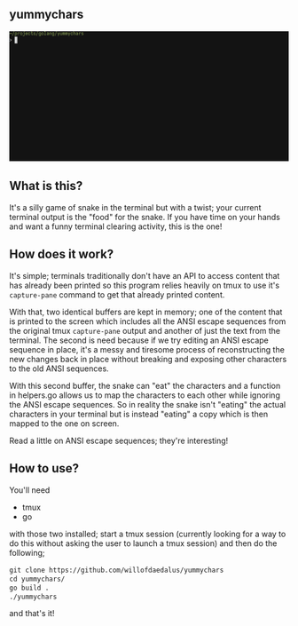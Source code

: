 ## yummychars
![snek go nom nom](../assets/demo_snake.gif)

## What is this?
It's a silly game of snake in the terminal but with a twist; your current terminal
output is the "food" for the snake. If you have time on your hands and want a funny
terminal clearing activity, this is the one!

## How does it work?
It's simple; terminals traditionally don't have an API to access content that has
already been printed so this program relies heavily on tmux to use it's `capture-pane`
command to get that already printed content.  

With that, two identical buffers are kept in memory; one of the content that is printed
to the screen which includes all the ANSI escape sequences from the original tmux
`capture-pane` output and another of just the text from the terminal. The second is
need because if we try editing an ANSI escape sequence in place, it's a messy and
tiresome process of reconstructing the new changes back in place without breaking
and exposing other characters to the old ANSI sequences.  

With this second buffer, the snake can "eat" the characters and a function in
helpers.go allows us to map the characters to each other while ignoring the ANSI
escape sequences. So in reality the snake isn't "eating" the actual characters in
your terminal but is instead "eating" a copy which is then mapped to the one on
screen.  

Read a little on ANSI escape sequences; they're interesting!  

## How to use?
You'll need
* tmux
* go

with those two installed; start a tmux session (currently looking for a way to do
this without asking the user to launch a tmux session) and then do the following;
```
git clone https://github.com/willofdaedalus/yummychars
cd yummychars/
go build .
./yummychars
```
and that's it!
